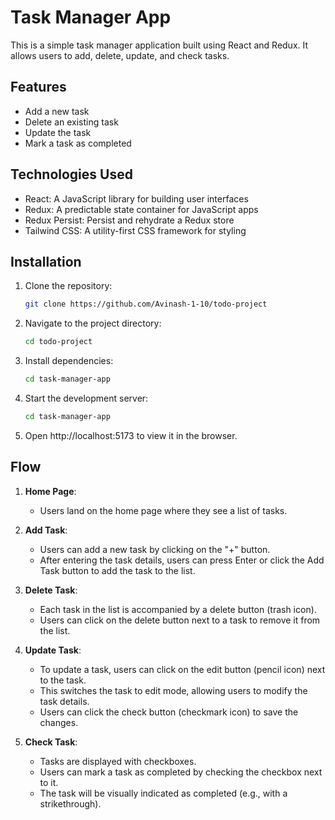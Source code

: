 # Task Manager App

This is a simple task manager application built using React and Redux. It allows users to add, delete, update, and check tasks.

## Features

- Add a new task
- Delete an existing task
- Update the task
- Mark a task as completed

## Technologies Used

- React: A JavaScript library for building user interfaces
- Redux: A predictable state container for JavaScript apps
- Redux Persist: Persist and rehydrate a Redux store
- Tailwind CSS: A utility-first CSS framework for styling

## Installation

1. Clone the repository:

   ```bash
   git clone https://github.com/Avinash-1-10/todo-project
   ```

2. Navigate to the project directory:
   ```bash
   cd todo-project
   ```
3. Install dependencies:

   ```bash
   cd task-manager-app
   ```

4. Start the development server:
   ```bash
   cd task-manager-app
   ```
5. Open http://localhost:5173 to view it in the browser.

## Flow

1. **Home Page**:

   - Users land on the home page where they see a list of tasks.

2. **Add Task**:

   - Users can add a new task by clicking on the "+" button.
   - After entering the task details, users can press Enter or click the Add Task button to add the task to the list.

3. **Delete Task**:

   - Each task in the list is accompanied by a delete button (trash icon).
   - Users can click on the delete button next to a task to remove it from the list.

4. **Update Task**:

   - To update a task, users can click on the edit button (pencil icon) next to the task.
   - This switches the task to edit mode, allowing users to modify the task details.
   - Users can click the check button (checkmark icon) to save the changes.

5. **Check Task**:
   - Tasks are displayed with checkboxes.
   - Users can mark a task as completed by checking the checkbox next to it.
   - The task will be visually indicated as completed (e.g., with a strikethrough).

